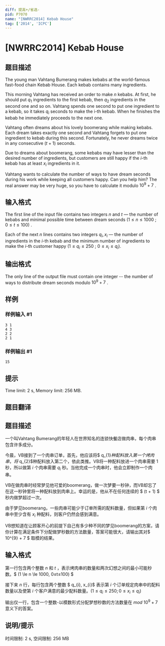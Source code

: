 ```yaml
---
diff: 提高+/省选-
pid: P7070
name: "[NWRRC2014] Kebab House"
tag: ['2014', 'ICPC']
---
```

# [NWRRC2014] Kebab House
## 题目描述



The young man Vahtang Bumerang makes kebabs at the world-famous fast-food chain Kebab House. Each kebab contains many ingredients.

This morning Vahtang has received an order to make $n$ kebabs. At first, he should put $q_{1}$ ingredients to the first kebab, then $q_{2}$ ingredients in the second one and so on. Vahtang spends one second to put one ingredient to a kebab, so it takes $q_{i}$ seconds to make the i-th kebab. When he finishes the kebab he immediately proceeds to the next one.

Vahtang often dreams about his lovely boomerang while making kebabs. Each dream takes exactly one second and Vahtang forgets to put one ingredient to kebab during this second. Fortunately, he never dreams twice in any consecutive $(t + 1)$ seconds.

Due to dreams about boomerang, some kebabs may have lesser than the desired number of ingredients, but customers are still happy if the $i$-th kebab has at least $x_{i}$ ingredients in it.

Vahtang wants to calculate the number of ways to have dream seconds during his work while keeping all customers happy. Can you help him? The real answer may be very huge, so you have to calculate it modulo $10^{9} + 7$ .


## 输入格式



The first line of the input file contains two integers $n$ and $t$ — the number of kebabs and minimal possible time between dream seconds $(1 \le n \le 1000$ ; $0 \le t \le 100)$ .

Each of the next $n$ lines contains two integers $q_{i}, x_{i}$ — the number of ingredients in the $i$-th kebab and the minimum number of ingredients to make the $i$-th customer happy $(1 \le q_{i} \le 250$ ; $0 \le x_{i} \le q_{i}).$


## 输出格式



The only line of the output file must contain one integer -- the number of ways to distribute dream seconds modulo $10^{9} + 7$ .


## 样例

### 样例输入 #1
```
3 1
4 3
2 2
2 1

```
### 样例输出 #1
```
15

```
## 提示

Time limit: 2 s, Memory limit: 256 MB. 


## 题目翻译

## 题目描述

一个叫Vahtang Bumerang的年轻人在世界知名的连锁快餐店做肉串，每个肉串包含许多成分。

今晨，VB接到了一个肉串订单，首先，他应该将$ q_{1}$种配料放入第一个烤肉串，将$ q_{2}$种配料放入第二个，依此类推。VB将一种配料放进一个肉串需要 $1$ 秒，所以做第 $i$ 个肉串需要 $q_{i}$ 秒。当他完成一个肉串时，他会立即制作一个肉串。

VB在做肉串时经常梦见他可爱的boomerang，做一次梦要一秒钟，而VB却忘了在这一秒钟里将一种配料放到肉串上。幸运的是，他从不在任何连续的 $ (t + 1) $ 秒内做梦超过一次。

由于梦见boomerang，一些肉串可能少于订单所需的配料数量，但如果第 $i$ 个肉串中至少含有 $x_{i}$ 种配料，则客户仍然会感到满意。

VB想知道在让顾客开心的前提下自己有多少种不同的梦见boomerang的方案，请你计算在满足条件下分配做梦秒数的方法数量，答案可能很大，请输出其对$ 10^{9} + 7 $ 取模的结果。

## 输入格式

第一行包含两个整数 $n$ 和 $t$ ，表示烤肉串的数量和两次幻想之间的最小可能秒数。$ (1 \le n \le 1000, 0≤t≤100) $

接下来 $n$ 行，每行包含两个整数 $ q_{i}, x_{i}$ 表示第 $i$ 个订单规定肉串中的配料数量以及使第 $i$ 个客户满意的最少配料数量。$(1 \le q_{i}≤250 ; 0 \le x_{i} \le q_{i})$

输出仅一行，包含一个整数-以模数形式分配梦想秒数的方法数量在 $mod$  $10^9+7$ 意义下的答案。

## 说明/提示

时间限制: 2 s, 空间限制: 256 MB
